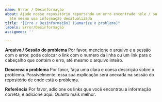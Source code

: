 ```yaml
---
name: Error / Desinformação
about: Ajude nosso repositório reportando um erro encontrado nele / ou uma desinformação,
  até mesmo uma informação desatualizada
title: "[Erro / Desinformação] (Sumarize o problema)"
labels: Error/Desinformação
assignees: ''

---
```


**Arquivo / Sessão do problema**
Por favor, mencione o arquivo e a sessão com o error, pode colocar o link com o numero da linha ou um link para o cabeçalho que contém o erro, até mesmo o arquivo inteiro.

**Descreva o problema**
Por favor, faça uma clara e coesa descrição sobre o problema. Possivelmente, essa sua explicação será anexada na sessão do repositório de onde está o problema. 

**Referência**
Por favor, adicione os links que você encontrou a informação correta, e adicione aqui. Quanto mais melhor.
